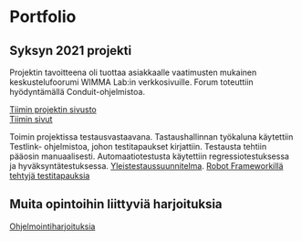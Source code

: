 # **Portfolio**

## Syksyn 2021 projekti

Projektin tavoitteena oli tuottaa asiakkaalle vaatimusten mukainen keskustelufoorumi WIMMA Lab:in verkkosivuille. Forum toteuttiin hyödyntämällä Conduit-ohjelmistoa.

[Tiimin projektin sivusto](https://ff2020s-team3.pages.labranet.jamk.fi/core/)  
[Tiimin sivut](https://ff2020s-team3.pages.labranet.jamk.fi/site/)  

Toimin projektissa testausvastaavana. Tastaushallinnan työkaluna käytettiin Testlink- ohjelmistoa, johon testitapaukset kirjattiin. Testausta tehtiin pääosin manuaalisesti. Automaatiotestusta käytettiin regressiotestuksessa ja hyväksyntätestuksessa. [Yleistestaussuunnitelma](https://ff2020s-team3.pages.labranet.jamk.fi/core/50-Testaushallinta/yleistestaussuunnitelma/).
[Robot Frameworkillä tehtyjä testitapauksia](https://github.com/anmasa1/RobotFrameworkTests)


## Muita opintoihin liittyviä harjoituksia

[Ohjelmointiharjoituksia](https://github.com/anmasa1/PythonExercises)


